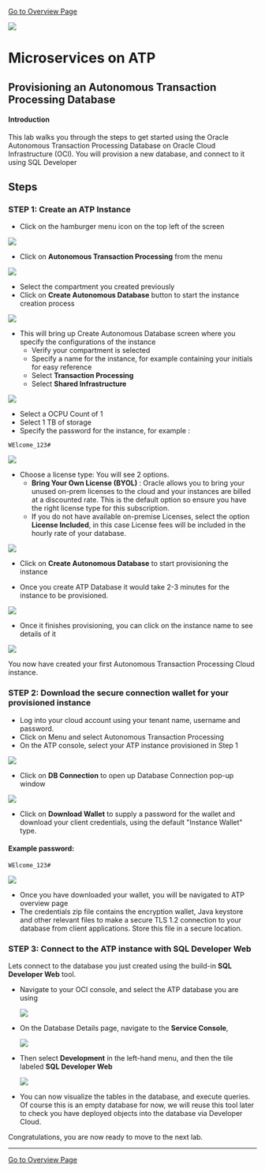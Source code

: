 [Go to Overview Page](README.md)

![](../../common/images/customer.logo2.png)

# Microservices on ATP

## Provisioning an Autonomous Transaction Processing Database


#### **Introduction**

This lab walks you through the steps to get started using the Oracle Autonomous Transaction Processing Database on Oracle Cloud Infrastructure (OCI). You will provision a new database, and connect to it using SQL Developer



## Steps



### **STEP 1: Create an ATP Instance**

-  Click on the hamburger menu icon on the top left of the screen

![](./images/100/Picture100-20.jpeg)

-  Click on **Autonomous Transaction Processing** from the menu

![](./images/100/Picture100-21.jpeg)



- Select the compartment you created previously 
- Click on **Create Autonomous Database** button to start the instance creation process

![](./images/100/DemoComp-1.png)



-  This will bring up Create Autonomous Database screen where you specify the configurations of the instance
   -  Verify your compartment is selected
   -  Specify a name for the instance, for example containing your initials for easy reference
   -  Select **Transaction Processing**
   -  Select **Shared Infrastructure**

![](./images/100/Picture100-24-2.png)



- Select a OCPU Count of 1
- Select 1 TB of storage
- Specify the password for the instance, for example : 

```
WElcome_123#
```



![](./images/100/Picture100-28-2.png)



- Choose a license type: You will see 2 options.   
  - **Bring Your Own License (BYOL)** :  Oracle allows you to bring your unused on-prem licenses to the cloud and your instances are billed at a discounted rate. This is the default option so ensure you have the right license type for this subscription.
  - If you do not have available on-premise Licenses, select the option **License Included**, in this case License fees will be included in the hourly rate of your database.

![](./images/100/Picture100-34.png)





- Click on **Create Autonomous Database** to start provisioning the instance






- Once you create ATP Database it would take 2-3 minutes for the instance to be provisioned.

![](./images/100/Picture100-32.jpeg)

-  Once it finishes provisioning, you can click on the instance name to see details of it

![](./images/100/Picture100-33.jpeg)

You now have created your first Autonomous Transaction Processing Cloud instance.



### **STEP 2: Download the secure connection wallet for your provisioned instance**

- Log into your cloud account using your tenant name, username and password.
- Click on Menu and select Autonomous Transaction Processing
- On the ATP console, select your ATP instance provisioned in Step 1

![](images/200/Picture200-1.png)

- Click on  **DB Connection** to open up Database Connection pop-up window

![](images/200/picture200-2-2.png)

- Click on **Download Wallet** to supply a password for the wallet and download your client credentials, using the default "Instance Wallet" type.

#### Example password:

```
WElcome_123#
```

![](images/200/Picture200-3.png)

- Once you have downloaded your wallet, you will be navigated to ATP overview page
- The credentials zip file contains the encryption wallet, Java keystore and other relevant files to make a secure TLS 1.2 connection to your database from client applications. Store this file in a secure location.

### **STEP 3: Connect to the ATP instance with SQL Developer** Web

Lets connect to the database you just created using the build-in **SQL Developer Web** tool.

- Navigate to your OCI console, and select the ATP database you are using

  ![](images/400/db_select.png)

  

- On the Database Details page, navigate to the **Service Console**, 

  ![](images/400/service_console.png)

  

- Then select **Development** in the left-hand menu, and then the tile labeled **SQL Developer Web** 

  ![](images/400/DB_console.png)

- You can now visualize the tables in the database, and execute queries.  Of course this is an empty database for now, we will reuse this tool later to check you have deployed objects into the database via Developer Cloud.





Congratulations, you are now ready to move to the next lab.



------

[Go to Overview Page](README.md)

